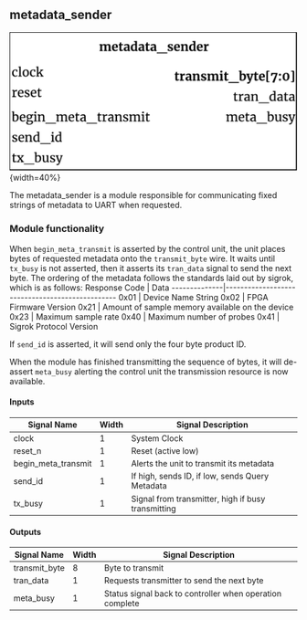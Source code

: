 ## metadata_sender ##

![metadata_sender module](metadata_sender.png){width=40%}

The metadata_sender is a module responsible for communicating fixed strings of metadata to UART when requested.

### Module functionality ###
When `begin_meta_transmit` is asserted by the control unit, the unit places bytes of requested metadata onto the `transmit_byte` wire. It waits until `tx_busy` is not asserted, then it asserts its `tran_data` signal to send the next byte. 
The ordering of the metadata follows the standards laid out by sigrok, which is as follows:
Response Code | Data
--------------|------------------------------------------------
0x01 | Device Name String
0x02 | FPGA Firmware Version
0x21 | Amount of sample memory available on the device
0x23 | Maximum sample rate
0x40 | Maximum number of probes
0x41 | Sigrok Protocol Version

If `send_id` is asserted, it will send only the four byte product ID.

When the module has finished transmitting the sequence of bytes, it will de-assert `meta_busy` alerting the control unit the transmission resource is now available.

#### Inputs ####

Signal Name | Width | Signal Description
--------------------- | ----------------------------- | -------------------------------------------------------------------------------------------
clock | 1 | System Clock
reset_n | 1 | Reset (active low)
begin_meta_transmit | 1 | Alerts the unit to transmit its metadata
send_id | 1 | If high, sends ID, if low, sends Query Metadata
tx_busy | 1 | Signal from transmitter, high if busy transmitting
#### Outputs ####

Signal Name | Width | Signal Description
--------------------- | ----------------------------- | -------------------------------------------------------------------------------------------
transmit_byte | 8 | Byte to transmit
tran_data | 1 | Requests transmitter to send the next byte
meta_busy | 1 | Status signal back to controller when operation complete
